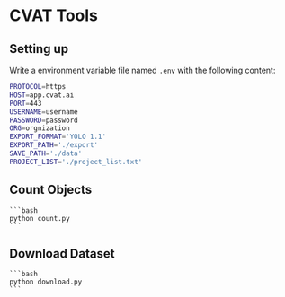 # CVAT Tools

## Setting up

Write a environment variable file named `.env` with the following content:

```bash
PROTOCOL=https
HOST=app.cvat.ai
PORT=443
USERNAME=username
PASSWORD=password
ORG=orgnization
EXPORT_FORMAT='YOLO 1.1'
EXPORT_PATH='./export'
SAVE_PATH='./data'
PROJECT_LIST='./project_list.txt'
```

## Count Objects

    ```bash
    python count.py
    ```

## Download Dataset

    ```bash
    python download.py
    ```

